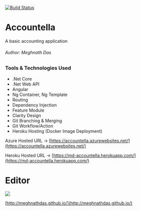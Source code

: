 [![Build Status](https://dev.azure.com/md-poc/Accountella/_apis/build/status/MeghnathDas.md-accountella?branchName=master)](https://dev.azure.com/md-poc/Accountella/_build/latest?definitionId=1&branchName=master)
# Accountella
A basic accounting application
###### Author: Meghnath Das

### Tools & Technologies Used
- .Net Core
- .Net Web API
- Angular
- Ng Container, Ng Template
- Routing
- Dependency Injection
- Feature Module
- Clarity Design
- Git Branching & Merging
- Git Workflow/Action
- Heroku Hosting (Docker Image Deployment)
<!-- - Azure Pipeline -->


Azure Hosted URL -> [https://accountella.azurewebsites.net/](https://accountella.azurewebsites.net/)

Heroku Hosted URL -> [https://md-accountella.herokuapp.com/](https://md-accountella.herokuapp.com/)

<!-- Azure DevOps URL -> [https://dev.azure.com/md-poc/Accountella](https://dev.azure.com/md-poc/Accountella) -->
# Editor

![](https://meghnathdas.github.io/public/images/MD_Logo_138X138.png)

[http://meghnathdas.github.io/](http://meghnathdas.github.io/) 
